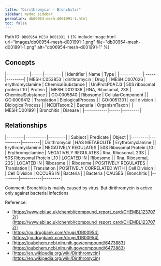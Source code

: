 ```yaml
---
title: "Dirithromycin - Bronchitis"
sidebar: mydoc_sidebar
permalink: db00954-mesh-d001991-1.html
toc: false 
---
```



Path ID: `DB00954_MESH_D001991_1`
{% include image.html url="images/db00954-mesh-d001991-1.png" file="db00954-mesh-d001991-1.png" alt="db00954-mesh-d001991-1" %}

## Concepts

|------------|------|---------|
| Identifier | Name | Type    |
|------------|------|---------|
| MESH:C053853 | dirithromycin | Drug |
| MESH:C007626 | erythromyclamine | ChemicalSubstance |
| UniProt:P0A7J3 | 50S ribosomal protein L10 | Protein |
| MESH:D012338 | RNA, Ribosomal, 23S | ChemicalSubstance |
| GO:0005840 | Ribosome | CellularComponent |
| GO:0006412 | Translation | BiologicalProcess |
| GO:0051301 | cell division | BiologicalProcess |
| NCBITaxon:2 | Bacteria | OrganismTaxon |
| MESH:D001991 | Bronchitis | Disease |
|------------|------|---------|

## Relationships

|---------|-----------|---------|
| Subject | Predicate | Object  |
|---------|-----------|---------|
| Dirithromycin | HAS METABOLITE | Erythromyclamine |
| Erythromyclamine | NEGATIVELY REGULATES | 50S Ribosomal Protein L10 |
| Erythromyclamine | NEGATIVELY REGULATES | Rna, Ribosomal, 23S |
| 50S Ribosomal Protein L10 | LOCATED IN | Ribosome |
| Rna, Ribosomal, 23S | LOCATED IN | Ribosome |
| Ribosome | POSITIVELY REGULATES | Translation |
| Translation | POSITIVELY CORRELATED WITH | Cell Division |
| Cell Division | OCCURS IN | Bacteria |
| Bacteria | CAUSES | Bronchitis |
|---------|-----------|---------|

Comment: Bronchitis is mainly caused by virus. But dirithromycin is active only against bacterial infections

Reference: 
  - [https://www.ebi.ac.uk/chembl/compound_report_card/CHEMBL1237072/](https://www.ebi.ac.uk/chembl/compound_report_card/CHEMBL1237072/)
  - [https://go.drugbank.com/drugs/DB00954](https://go.drugbank.com/drugs/DB00954)
  - [https://pubchem.ncbi.nlm.nih.gov/compound/6473883](https://pubchem.ncbi.nlm.nih.gov/compound/6473883)
  - [https://en.wikipedia.org/wiki/Dirithromycin](https://en.wikipedia.org/wiki/Dirithromycin)
